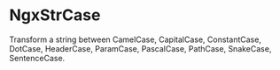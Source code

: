 # NgxStrCase
Transform a string between CamelCase, CapitalCase, ConstantCase, DotCase, HeaderCase, ParamCase, PascalCase, PathCase, SnakeCase, SentenceCase.
